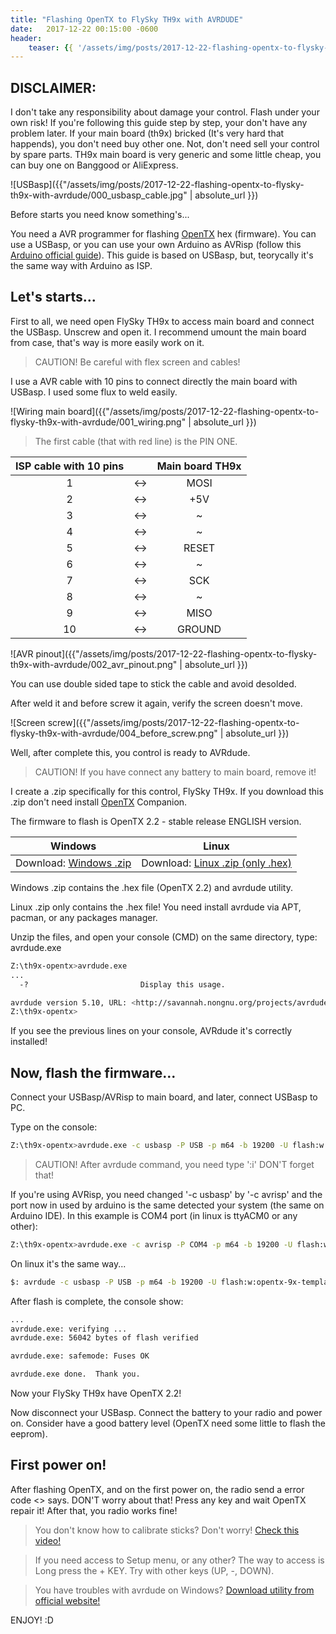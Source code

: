 ```yaml
---
title: "Flashing OpenTX to FlySky TH9x with AVRDUDE"
date:   2017-12-22 00:15:00 -0600
header:
    teaser: {{ '/assets/img/posts/2017-12-22-flashing-opentx-to-flysky-th9x-with-avrdude/header.png' | absolute_url }}
---
```


DISCLAIMER:
------

I don't take any responsibility about damage your control. Flash under your own risk! If you're following this guide step by step, your don't have any problem later. If your main board (th9x) bricked (It's very hard that happends), you don't need buy other one.
Not, don't need sell your control by spare parts. TH9x main board is very generic and some little cheap, you can buy one on Banggood or AliExpress.

![USBasp]({{"/assets/img/posts/2017-12-22-flashing-opentx-to-flysky-th9x-with-avrdude/000_usbasp_cable.jpg" | absolute_url }})

Before starts you need know something's...
<!-- ------ -->

You need a AVR programmer for flashing [OpenTX] hex (firmware). You can use a USBasp, or you can use your own Arduino as AVRisp (follow this [Arduino official guide]).
This guide is based on USBasp, but, teorycally it's the same way with Arduino as ISP.

Let's starts...
------

First to all, we need open FlySky TH9x to access main board and connect the USBasp. Unscrew and open it. I recommend umount the main board from case, that's way is more easily work on it.

> CAUTION! Be careful with flex screen and cables!

I use a AVR cable with 10 pins to connect directly the main board with USBasp. I used some flux to weld easily.

![Wiring main board]({{"/assets/img/posts/2017-12-22-flashing-opentx-to-flysky-th9x-with-avrdude/001_wiring.png" | absolute_url }})

> The first cable (that with red line) is the PIN ONE.

| ISP cable with 10 pins | | Main board TH9x |
|:-----:|:-:|:---------:|
|   1   |<->|   MOSI    |
|   2   |<->|   +5V     |
|   3   |<->|   ~       |
|   4   |<->|   ~       |
|   5   |<->|   RESET   |
|   6   |<->|   ~       |
|   7   |<->|   SCK     |
|   8   |<->|   ~       |
|   9   |<->|   MISO    |
|   10  |<->|   GROUND  |

![AVR pinout]({{"/assets/img/posts/2017-12-22-flashing-opentx-to-flysky-th9x-with-avrdude/002_avr_pinout.png" | absolute_url }})

You can use double sided tape to stick the cable and avoid desolded.

After weld it and before screw it again, verify the screen doesn't move.

![Screen screw]({{"/assets/img/posts/2017-12-22-flashing-opentx-to-flysky-th9x-with-avrdude/004_before_screw.png" | absolute_url }})

Well, after complete this, you control is ready to AVRdude. 

> CAUTION! If you have connect any battery to main board, remove it!

I create a .zip specifically for this control, FlySky TH9x. If you download this .zip don't need install [OpenTX] Companion.

The firmware to flash is OpenTX 2.2 - stable release ENGLISH version.

| Windows                     | Linux                                |
|:---------------------------:|:------------------------------------:|
| Download: [Windows .zip]    | Download: [Linux .zip (only .hex)]   |

Windows .zip contains the .hex file (OpenTX 2.2) and avrdude utility.

Linux .zip only contains the .hex file! You need install avrdude via APT, pacman, or any packages manager. 

Unzip the files, and open your console (CMD) on the same directory, type: avrdude.exe

```bash
Z:\th9x-opentx>avrdude.exe
...
  -?                         Display this usage.

avrdude version 5.10, URL: <http://savannah.nongnu.org/projects/avrdude/>
Z:\th9x-opentx>
```

If you see the previous lines on your console, AVRdude it's correctly installed!

Now, flash the firmware...
------

Connect your USBasp/AVRisp to main board, and later, connect USBasp to PC.

Type on the console:

```bash
Z:\th9x-opentx>avrdude.exe -c usbasp -P USB -p m64 -b 19200 -U flash:w:opentx-9x-templates-audio-gvars-battgraph-pgbar-en.hex:i
```

> CAUTION! After avrdude command, you need type ':i' DON'T forget that!

If you're using AVRisp, you need changed '-c usbasp' by '-c avrisp' and the port now in used by arduino is the same detected your system (the same on Arduino IDE).
In this example is COM4 port (in linux is ttyACM0 or any other):

```bash
Z:\th9x-opentx>avrdude.exe -c avrisp -P COM4 -p m64 -b 19200 -U flash:w:opentx-9x-templates-audio-gvars-battgraph-pgbar-en.hex:i
```

On linux it's the same way...

```bash
$: avrdude -c usbasp -P USB -p m64 -b 19200 -U flash:w:opentx-9x-templates-audio-gvars-battgraph-pgbar-en.hex:i
```

After flash is complete, the console show:

```bash
...
avrdude.exe: verifying ...
avrdude.exe: 56042 bytes of flash verified

avrdude.exe: safemode: Fuses OK

avrdude.exe done.  Thank you.
```

Now your FlySky TH9x have OpenTX 2.2!

Now disconnect your USBasp. Connect the battery to your radio and power on. Consider have a good battery level (OpenTX need some little to flash the eeprom).

First power on!
------

After flashing OpenTX, and on the first power on, the radio send a error code <<EEPROM error>> says. DON'T worry about that! Press any key and wait OpenTX repair it! After that, you radio works fine!

> You don't know how to calibrate sticks? Don't worry! [Check this video!]

> If you need access to Setup menu, or any other? The way to access is Long press the + KEY. Try with other keys (UP, -, DOWN).

> You have troubles with avrdude on Windows? [Download utility from official website!]


ENJOY! :D

[OpenTX]: http://www.open-tx.org/downloads.html
[Arduino official guide]: https://www.arduino.cc/en/Tutorial/ArduinoISP
[Linux .zip (only .hex)]: https://github.com/martindevmx/opentx-flysky-th9x/blob/master/opentxt-2.2-th9x-linux.zip?raw=true
[Windows .zip]: https://github.com/martindevmx/opentx-flysky-th9x/blob/master/opentxt-2.2-th9x-windows.zip?raw=true
[OpenTX University.]: http://open-txu.org/home/undergraduate-courses/radio-setup/general-radio-settings/
[Check this video!]: https://youtu.be/BKiYsAQ2AMg
[Download utility from official website!]: https://sourceforge.net/projects/winavr/